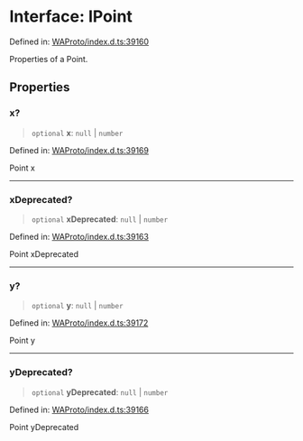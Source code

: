 # Interface: IPoint

Defined in: [WAProto/index.d.ts:39160](https://github.com/Fokusdotid/bail/blob/c004679536d41fcf32da31cecf70d3991dfa31b5/WAProto/index.d.ts#L39160)

Properties of a Point.

## Properties

### x?

> `optional` **x**: `null` \| `number`

Defined in: [WAProto/index.d.ts:39169](https://github.com/Fokusdotid/bail/blob/c004679536d41fcf32da31cecf70d3991dfa31b5/WAProto/index.d.ts#L39169)

Point x

***

### xDeprecated?

> `optional` **xDeprecated**: `null` \| `number`

Defined in: [WAProto/index.d.ts:39163](https://github.com/Fokusdotid/bail/blob/c004679536d41fcf32da31cecf70d3991dfa31b5/WAProto/index.d.ts#L39163)

Point xDeprecated

***

### y?

> `optional` **y**: `null` \| `number`

Defined in: [WAProto/index.d.ts:39172](https://github.com/Fokusdotid/bail/blob/c004679536d41fcf32da31cecf70d3991dfa31b5/WAProto/index.d.ts#L39172)

Point y

***

### yDeprecated?

> `optional` **yDeprecated**: `null` \| `number`

Defined in: [WAProto/index.d.ts:39166](https://github.com/Fokusdotid/bail/blob/c004679536d41fcf32da31cecf70d3991dfa31b5/WAProto/index.d.ts#L39166)

Point yDeprecated
